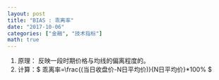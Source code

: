 ```yaml
---
layout: post
title: "BIAS : 乖离率"
date: "2017-10-06"
categories: ["金融", "技术指标"]
math: true
---
```


1. 原理： 反映一段时期价格与均线的偏离程度的。
2. 计算：$ 乖离率=\frac{(当日收盘价-N日平均价)}{N日平均价}*100% $

